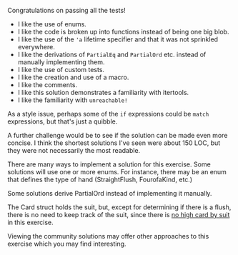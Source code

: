 Congratulations on passing all the tests!

 * I like the use of enums.
 * I like the code is broken up into functions instead of being one big blob.
 * I like the use of the `'a` lifetime specifier and that it was not sprinkled
   everywhere.
 * I like the derivations of `PartialEq` and `PartialOrd` etc. instead of
   manually implementing them.
 * I like the use of custom tests.
 * I like the creation and use of a macro.
 * I like the comments.
 * I like this solution demonstrates a familiarity with itertools.
 * I like the familiarity with `unreachable!`

As a style issue, perhaps some of the `if` expressions could be `match`
expressions, but that's just a quibble.

A further challenge would be to see if the solution can be made even more
concise. I think the shortest solutions I've seen were about 150 LOC, but they
were not necessarily the most readable.

There are many ways to implement a solution for this exercise. Some solutions
will use one or more enums. For instance, there may be an enum that defines the
type of hand (StraightFlush, FourofaKind, etc.)

Some solutions derive PartialOrd instead of implementing it manually.

The Card struct holds the suit, but, except for determining if there is a flush,
there is no need to keep track of the suit, since there is [no high card by
suit](https://en.wikipedia.org/wiki/High_card_by_suit) in this exercise.

Viewing the community solutions may offer other approaches to this exercise
which you may find interesting.
